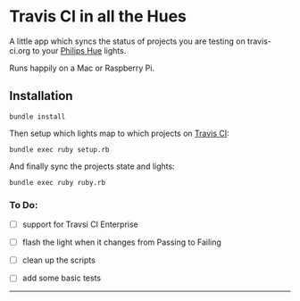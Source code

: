 Travis CI in all the Hues
===

A little app which syncs the status of projects you are testing on travis-ci.org to your [Philips Hue][1] lights.

Runs happily on a Mac or Raspberry Pi.

Installation
---

```Shell
bundle install
```

Then setup which lights map to which projects on [Travis CI][2]:

```Shell
bundle exec ruby setup.rb
```

And finally sync the projects state and lights:

```Shell
bundle exec ruby ruby.rb
```

### To Do:

- [ ] support for Travsi CI Enterprise
- [ ] flash the light when it changes from Passing to Failing
- [ ] clean up the scripts
- [ ] add some basic tests


-------
[1]: http://meethue.com
[2]: https://travis-ci.org

